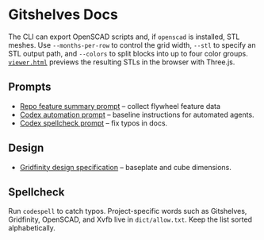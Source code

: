 # Gitshelves Docs

The CLI can export OpenSCAD scripts and, if `openscad` is installed, STL meshes.
Use `--months-per-row` to control the grid width, `--stl` to specify an STL
output path, and `--colors` to split blocks into up to four color groups.
[`viewer.html`](viewer.html) previews the resulting STLs in the browser with Three.js.

## Prompts

- [Repo feature summary prompt](repo_feature_summary_prompt.md) – collect flywheel feature data
- [Codex automation prompt](prompts-codex.md) – baseline instructions for automated agents.
- [Codex spellcheck prompt](prompts-codex-spellcheck.md) – fix typos in docs.

## Design

- [Gridfinity design specification](gridfinity_design.md) – baseplate and cube dimensions.

## Spellcheck

Run `codespell` to catch typos. Project-specific words such as Gitshelves,
Gridfinity, OpenSCAD, and Xvfb live in `dict/allow.txt`. Keep the list sorted
alphabetically.
